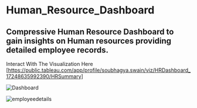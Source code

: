 # Human_Resource_Dashboard 
Compressive Human Resource Dashboard to gain insights on Human resources providing detailed employee records.
--

Interact With The Visualization Here [https://public.tableau.com/app/profile/soubhagya.swain/viz/HRDashboard_17248635992390/HRSummary]

![Dashboard](https://github.com/user-attachments/assets/0088e345-c513-43b0-be06-a521fcde49ac)

![employeedetails](https://github.com/user-attachments/assets/66884cb2-5e39-482b-b6b5-77567dccb4a9)
